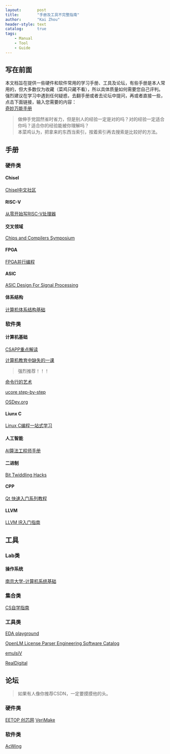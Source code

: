 ```yaml
---
layout:       post
title:        "手册及工具不完整指南"
author:       "Kai Zhou"
header-style: text
catalog:      true
tags:
    - Manual
    - Tool
    - Guide
---
```


## 写在前面  
本文档旨在提供一些硬件和软件常用的学习手册、工具及论坛，有些手册是本人常用的，但大多数仅为收藏（菜鸡只藏不看），所以具体质量如何需要您自己评判。
强烈建议在学习中遇到任何疑惑，去翻手册或者去论坛中提问，再或者直接一些，点击下面链接，输入您需要的内容：  
[奇妙万能手册](https://www.google.com/)  

>做伸手党固然省时省力，但是别人的经验一定是对的吗？对的经验一定适合你吗？适合你的经验能被你理解吗？  
本菜鸡认为，把拿来的东西当索引，按着索引再去搜索是比较好的方法。

## 手册  
### 硬件类
#### Chisel  
[Chisel中文社区](https://www.chiselchina.com/archives/)

#### RISC-V  
[从零开始写RISC-V处理器](https://liangkangnan.gitee.io/2020/04/29/%E4%BB%8E%E9%9B%B6%E5%BC%80%E5%A7%8B%E5%86%99RISC-V%E5%A4%84%E7%90%86%E5%99%A8/)

#### 交叉领域
[Chips and Compilers Symposium](https://mlsys.org/virtual/2021/symposium/1643)

#### FPGA  
[FPGA并行编程](https://xupsh.github.io/pp4fpgas-cn/PREFACE.html)  

#### ASIC
[ASIC Design For Signal Processing](https://www.geoffknagge.com/fyp/index.shtml#top)

#### 体系结构
[计算机体系结构基础](https://foxsen.github.io/archbase/)

### 软件类 
#### 计算机基础
[CSAPP重点解读](https://fengmuzi2003.gitbook.io/csapp3e/)  

[计算机教育中缺失的一课](https://missing-semester-cn.github.io/)
> 强烈推荐！！！  

[命令行的艺术](https://github.com/jlevy/the-art-of-command-line/blob/master/README-zh.md)  

[ucore step-by-step](https://1790865014.gitbook.io/ucore-step-by-step/)  

[OSDev.org](https://wiki.osdev.org/Main_Page)

#### Liunx C  
[Linux C编程一站式学习](http://akaedu.github.io/book/)  

#### 人工智能
[AI算法工程师手册](http://huaxiaozhuan.com/)  

#### 二进制
[Bit Twiddling Hacks](https://graphics.stanford.edu/~seander/bithacks.html)

#### CPP
[Qt 快速入门系列教程](http://shouce.jb51.net/qt-beginning/)

#### LLVM
[LLVM IR入门指南](https://github.com/Evian-Zhang/llvm-ir-tutorial)

## 工具  
### Lab类
#### 操作系统
[南京大学-计算机系统基础](https://nju-projectn.github.io/ics-pa-gitbook/ics2020/)

### 集合类
[CS自学指南](https://csdiy.wiki/%E8%BD%AF%E4%BB%B6%E5%B7%A5%E7%A8%8B/6031/)

### 工具类
[EDA playground](https://www.edaplayground.com/x/NRm)  

[OpenLM License Parser Engineering Software Catalog](https://alllicenseparser.com/engineering-db/flexlm/snpslmd/index.html)    

[emulsiV](http://tice.sea.eseo.fr/riscv/)

[RealDigital](https://www.realdigital.org/)

## 论坛
>如果有人像你推荐CSDN，一定要摸摸他的头。
### 硬件类
[EETOP 创芯网](https://bbs.eetop.cn/)
[VeriMake](https://verimake.com/)

### 软件类
[AcWing](https://www.acwing.com/)